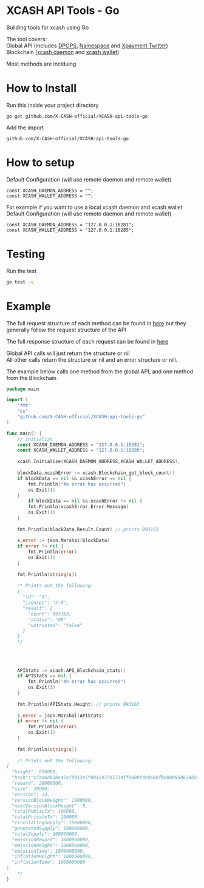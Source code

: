 # XCASH API Tools - Go
Building tools for xcash using Go

The tool covers:  
Global API (includes [DPOPS](https://docs.xcash.foundation/api/dpops), [Namespace](https://docs.xcash.foundation/api/namespace) and [Xpayment Twitter](https://docs.xcash.foundation/api/xpayment-twitter))  
Blockchain ([xcash daemon](https://docs.xcash.foundation/applications/rpc-calls/json-rpc-methods) and [xcash wallet](https://docs.xcash.foundation/applications/rpc-calls/xcash-wallet-rpc))

Most methods are inclduing


# How to Install

Run this inside your project directory 
```shell
go get github.com/X-CASH-official/XCASH-api-tools-go
```

Add the import
```shell
github.com/X-CASH-official/XCASH-api-tools-go
```

# How to setup

Default Configuration (will use remote daemon and remote wallet)
```shell
const XCASH_DAEMON_ADDRESS = "";
const XCASH_WALLET_ADDRESS = "";
```

For example if you want to use a local xcash daemon and xcash wallet  
Default Configuration (will use remote daemon and remote wallet)
```shell
const XCASH_DAEMON_ADDRESS = "127.0.0.1:18281";
const XCASH_WALLET_ADDRESS = "127.0.0.1:18285";
```

# Testing
Run the test

```bash
go test -v
```

# Example

The full request structure of each method can be found in [here](https://github.com/X-CASH-official/XCASH-api-tools-go/blob/main/XCASH-api-tools-go.go) but they generally follow the request structure of the API

The full response structure of each request can be found in [here](https://github.com/X-CASH-official/XCASH-api-tools-go/blob/main/XCASH-api-tools-go-structures.go)

Global API calls will just return the structure or nil  
All other calls return the structure or nil and an error structure or nill.  

The example below calls one method from the global API, and one method from the Blockchain

```go
package main

import (
	"fmt"
    "os"
	"github.com/X-CASH-official/XCASH-api-tools-go"
)

func main() {
    // initialize
    const XCASH_DAEMON_ADDRESS = "127.0.0.1:18281";
    const XCASH_WALLET_ADDRESS = "127.0.0.1:18285";
    
    xcash.Initialize(XCASH_DAEMON_ADDRESS,XCASH_WALLET_ADDRESS);
    
    blockData,xcashError := xcash.Blockchain_get_block_count()
	if blockData == nil && xcashError == nil {                
		fmt.Println("An error has occurred")
		os.Exit(1)
	}
        if blockData == nil && xcashError != nil {                
		fmt.Println(xcashError.Error.Message)
		os.Exit(1)
	}
    
    fmt.Println(blockData.Result.Count) // prints 993163
    
    s,error := json.Marshal(blockData)
    if error != nil {
		fmt.Println(error)
		os.Exit(1)
	}
    
	fmt.Println(string(s))
    
    /* Prints out the following:
    {  
      "id": "0",  
      "jsonrpc": "2.0",  
      "result": {  
        "count": 993163,  
        "status": "OK"
        "untrusted": "false"  
      }  
    }  
    */
    
    
    
    
    APIStats := xcash.API_Blockchain_stats()
	if APIStats == nil {                
		fmt.Println("An error has occurred")
		os.Exit(1)
	}
    
    fmt.Println(APIStats.Height) // prints 993163
    
    s,error = json.Marshal(APIStats)
    if error != nil {
		fmt.Println(error)
		os.Exit(1)
	}
    
	fmt.Println(string(s))
    
    /* Prints out the following:
{
  "height": 810000,
  "hash":"c7aa6eb38c47e7f013a5f8042477d1734ff9808fdc8608fb088085d624d2d509",
  "reward": 20000000,
  "size": 20000,
  "version": 13,
  "versionBlockHeight": 1000000,
  "nextVersionBlockHeight": 0,
  "totalPublicTx": 100000,
  "totalPrivateTx": 100000,
  "circulatingSupply": 10000000,
  "generatedSupply": 100000000,
  "totalSupply": 100000000,
  "emissionReward": 1000000000,
  "emissionHeight": 1000000000,
  "emissionTime": 1000000000,
  "inflationHeight": 1000000000,
  "inflationTime": 1000000000
}
    */
}
```
